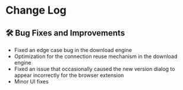 # Change Log

## :hammer_and_wrench: Bug Fixes and Improvements
- Fixed an edge case bug in the download engine
- Optimization for the connection reuse mechanism in the download engine
- Fixed an issue that occasionally caused the new version dialog to appear incorrectly for the browser extension
- Minor UI fixes